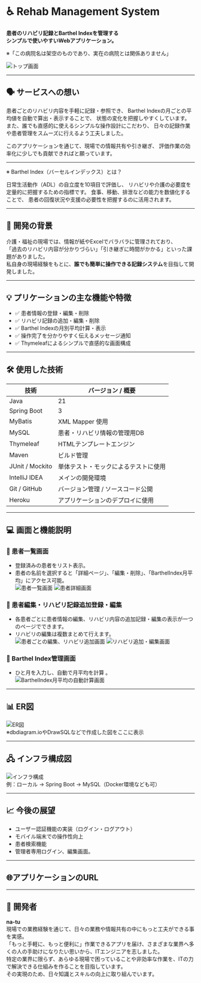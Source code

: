 # ♿ Rehab Management System

**患者のリハビリ記録とBarthel Indexを管理する  
シンプルで使いやすいWebアプリケーション。**

※「この病院名は架空のものであり、実在の病院とは関係ありません」



![トップ画面](images/home.png)

---

## 🗣️ サービスへの想い

患者ごとのリハビリ内容を手軽に記録・参照でき、
Barthel Indexの月ごとの平均値を自動で算出・表示することで、
状態の変化を把握しやすくしています。
また、誰でも直感的に使えるシンプルな操作設計にこだわり、
日々の記録作業や患者管理をスムーズに行えるよう工夫しました。

このアプリケーションを通じて、現場での情報共有や引き継ぎ、
評価作業の効率化に少しでも貢献できればと願っています。

---
※ Barthel Index（バーセルインデックス）とは？

日常生活動作（ADL）の自立度を10項目で評価し、
リハビリや介護の必要度を定量的に把握するための指標です。
食事、移動、排泄などの能力を数値化することで、
患者の回復状況や支援の必要性を把握するのに活用されます。


---

## 💭 開発の背景

介護・福祉の現場では、情報が紙やExcelでバラバラに管理されており、  
「過去のリハビリ内容が分かりづらい」「引き継ぎに時間がかかる」といった課題がありました。  
私自身の現場経験をもとに、**誰でも簡単に操作できる記録システム**を目指して開発しました。

---

## 💡 プリケーションの主な機能や特徴

- ✅ 患者情報の登録・編集・削除
- ✅ リハビリ記録の追加・編集・削除
- ✅ Barthel Indexの月別平均計算・表示
- ✅ 操作完了を分かりやすく伝えるメッセージ通知
- ✅ Thymeleafによるシンプルで直感的な画面構成

---
## 🛠 使用した技術
| 技術           | バージョン / 概要                          |
|----------------|---------------------------------------------|
| Java           | 21                                          |
| Spring Boot    | 3                                           |
| MyBatis        | XML Mapper 使用                             |
| MySQL          | 患者・リハビリ情報の管理用DB               |
| Thymeleaf      | HTMLテンプレートエンジン                    |
| Maven          | ビルド管理                                  |
| JUnit / Mockito| 単体テスト・モックによるテストに使用       |
| IntelliJ IDEA  | メインの開発環境                            |
| Git / GitHub   | バージョン管理 / ソースコード公開           |
| Heroku         | アプリケーションのデプロイに使用            |
---

## 💻 画面と機能説明

### 🔸 患者一覧画面
- 登録済みの患者をリスト表示。
- 患者の名前を選択すると「詳細ページ」、「編集・削除」、「BarthelIndex月平均」にアクセス可能。  
  ![患者一覧画面](images/患者一覧画面.png)
  ![患者詳細画面](images/患者詳細画面.png)
### 🔸 患者編集・リハビリ記録追加登録・編集
- 各患者ごとに患者情報の編集、リハビリ内容の追加記録・編集の表示が一つのページでできます。 
- リハビリの編集は複数まとめて行えます。
  ![患者ごとの編集、リハビリ追加画面](images/患者編集・リハビリ記録追加.png)
  ![リハビリ追加・編集画面](images/リハビリ記録・編集画面.png)

### 🔸 Barthel Index管理画面
- ひと月を入力し、自動で月平均を計算  。
  ![BarthelIndex月平均の自動計算画面](images/BarthelIndex月平均計算画面.png)

---

## 📊 ER図

![ER図](images/er_diagram.png)  
※dbdiagram.ioやDrawSQLなどで作成した図をここに表示

---

## 🖧 インフラ構成図

![インフラ構成](images/infra_diagram.png)  
例：ローカル → Spring Boot → MySQL（Docker環境なども可）

---

## 📈 今後の展望

- ユーザー認証機能の実装（ログイン・ログアウト）
- モバイル端末での操作性向上
- 患者検索機能 
- 管理者専用ログイン、編集画面。

---
## 🌐アプリケーションのURL


---
## 👤 開発者

**na-tu**  
現場での業務経験を通じて、日々の業務や情報共有の中にもっと工夫ができる事を実感。  
「もっと手軽に、もっと便利に」作業できるアプリを届け、さまざまな業界へ多くの人の手助けになりたい思いから、ITエンジニアを志しました。  
特定の業界に限らず、あらゆる現場で困っていることや非効率な作業を、ITの力で解決できる仕組みを作ることを目指しています。  
その実現のため、日々知識とスキルの向上に取り組んでいます。